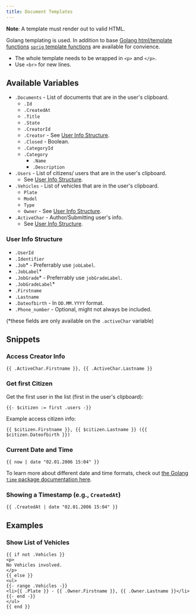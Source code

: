 ```yaml
---
title: Document Templates
---
```


**Note**: A template must render out to valid HTML.

Golang templating is used. In addition to base [Golang html/template functions](https://pkg.go.dev/html/template) [`sprig` template functions](https://masterminds.github.io/sprig/) are available for convience.

* The whole template needs to be wrapped in `<p>` and `</p>`.
* Use `<br>` for new lines.

## Available Variables

* `.Documents` - List of documents that are in the user's clipboard.
    * `.Id`
    * `.CreatedAt`
    * `.Title`
    * `.State`
    * `.CreatorId`
    * `.Creator` - See [User Info Structure](#user-info-structure).
    * `.Closed` - Boolean.
    * `.CategoryId`
    * `.Category`
        * `.Name`
        * `.Description`
* `.Users` - List of citizens/ users that are in the user's clipboard.
    * See [User Info Structure](#user-info-structure).
* `.Vehicles` - List of vehicles that are in the user's clipboard.
    * `Plate`
    * `Model`
    * `Type`
    * `Owner` - See [User Info Structure](#user-info-structure).
* `.ActiveChar` - Author/Submitting user's info.
    * See [User Info Structure](#user-info-structure).

### User Info Structure

* `.UserId`
* `.Identifier`
* `.Job`* - Preferrably use `jobLabel`.
* `.JobLabel`*
* `.JobGrade`* - Preferrably use `jobGradeLabel`.
* `.JobGradeLabel`*
* `.Firstname`
* `.Lastname`
* `.Dateofbirth` - In `DD.MM.YYYY` format.
* `.Phone_number` - Optional, might not always be included.

(\*these fields are only available on the `.activeChar` variable)

## Snippets

### Access Creator Info

```gotemplate
{{ .ActiveChar.Firstname }}, {{ .ActiveChar.Lastname }}
```

### Get first Citizen

Get the first user in the list (first in the user's clipboard):

```gotemplate
{{- $citizen := first .users -}}
```

Example access citizen info:

```gotemplate
{{ $citizen.Firstname }}, {{ $citizen.Lastname }} ({{ $citizen.Dateofbirth }})
```

### Current Date and Time

```gotemplate
{{ now | date "02.01.2006 15:04" }}
```

To learn more about different date and time formats, check out [the Golang `time` package documentation here](https://pkg.go.dev/time#pkg-constants).

### Showing a Timestamp (e.g., `CreatedAt`)

```gotemplate
{{ .CreatedAt | date "02.01.2006 15:04" }}
```

## Examples

### Show List of Vehicles

```gotemplate
{{ if not .Vehicles }}
<p>
No Vehicles involved.
</p>
{{ else }}
<ul>
{{- range .Vehicles -}}
<li>{{ .Plate }} - {{ .Owner.Firstname }}, {{ .Owner.Lastname }}</li>
{{- end -}}
</ul>
{{ end }}
```
